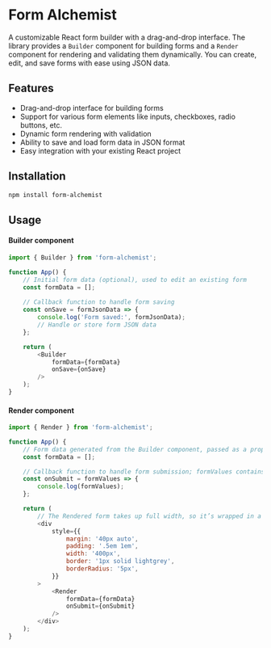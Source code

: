 # Form Alchemist

A customizable React form builder with a drag-and-drop interface. The library provides a `Builder` component for building forms and a `Render` component for rendering and validating them dynamically. You can create, edit, and save forms with ease using JSON data.

## Features

-   Drag-and-drop interface for building forms
-   Support for various form elements like inputs, checkboxes, radio buttons, etc.
-   Dynamic form rendering with validation
-   Ability to save and load form data in JSON format
-   Easy integration with your existing React project

## Installation

```bash
npm install form-alchemist
```

## Usage

#### Builder component

```javascript
import { Builder } from 'form-alchemist';

function App() {
    // Initial form data (optional), used to edit an existing form
    const formData = [];
  
    // Callback function to handle form saving
    const onSave = formJsonData => {
	    console.log('Form saved:', formJsonData);
	    // Handle or store form JSON data
    };

    return (
        <Builder
            formData={formData}
            onSave={onSave}
        />
    );
}
```

#### Render component

```javascript
import { Render } from 'form-alchemist';

function App() {
    // Form data generated from the Builder component, passed as a prop to Render.
    const formData = [];

    // Callback function to handle form submission; formValues contains the user's input data.
    const onSubmit = formValues => {
        console.log(formValues);
    };

    return (
        // The Rendered form takes up full width, so it’s wrapped in a container to control layout and styling.
        <div
            style={{
                margin: '40px auto',
                padding: '.5em 1em',
                width: '400px',
                border: '1px solid lightgrey',
                borderRadius: '5px',
            }}
        >
            <Render
                formData={formData}
                onSubmit={onSubmit}
            />
        </div>
    );
}
```
